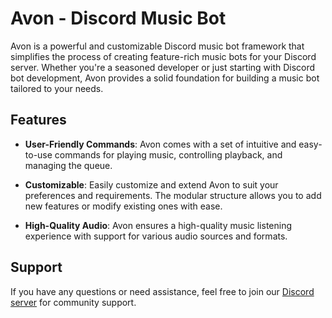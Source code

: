 # Avon - Discord Music Bot

Avon is a powerful and customizable Discord music bot framework that simplifies the process of creating feature-rich music bots for your Discord server. Whether you're a seasoned developer or just starting with Discord bot development, Avon provides a solid foundation for building a music bot tailored to your needs.

## Features

- **User-Friendly Commands**: Avon comes with a set of intuitive and easy-to-use commands for playing music, controlling playback, and managing the queue.

- **Customizable**: Easily customize and extend Avon to suit your preferences and requirements. The modular structure allows you to add new features or modify existing ones with ease.

- **High-Quality Audio**: Avon ensures a high-quality music listening experience with support for various audio sources and formats.

## Support

If you have any questions or need assistance, feel free to join our [Discord server](https://discord.gg/KJXHTatTRr) for community support.
